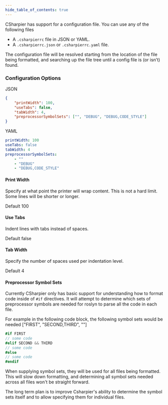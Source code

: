 ```yaml
---
hide_table_of_contents: true
---
```


CSharpier has support for a configuration file. You can use any of the following files
- A ```.csharpierrc``` file in JSON or YAML.
- A ```.csharpierrc.json``` or ```.csharpierrc.yaml``` file.

The configuration file will be resolved starting from the location of the file being formatted, and searching up the file tree until a config file is (or isn’t) found.

### Configuration Options
JSON
```json
{
    "printWidth": 100,
    "useTabs": false,
    "tabWidth": 4,
    "preprocessorSymbolSets": ["", "DEBUG", "DEBUG,CODE_STYLE"]
}
```
YAML
```yaml
printWidth: 100
useTabs: false
tabWidth: 4
preprocessorSymbolSets:
    - ""
    - "DEBUG"
    - "DEBUG,CODE_STYLE"
```

#### Print Width
Specify at what point the printer will wrap content. This is not a hard limit. Some lines will be shorter or longer.

Default 100
#### Use Tabs
Indent lines with tabs instead of spaces.

Default false
#### Tab Width
Specify the number of spaces used per indentation level.

Default 4

#### Preprocessor Symbol Sets
Currently CSharpier only has basic support for understanding how to format code inside of `#if` directives.
It will attempt to determine which sets of preprocessor symbols are needed for roslyn to parse all the code in each file.

For example in the following code block, the following symbol sets would be needed ["FIRST", "SECOND,THIRD", ""]
```c#
#if FIRST
// some code
#elif SECOND && THIRD
// some code
#else
// some code
#endif

```

When supplying symbol sets, they will be used for all files being formatted. This will slow down formatting, and determining all symbol sets needed across all files won't be straight forward.

The long term plan is to improve Csharpier's ability to determine the symbol sets itself and to allow specifying them for individual files.
